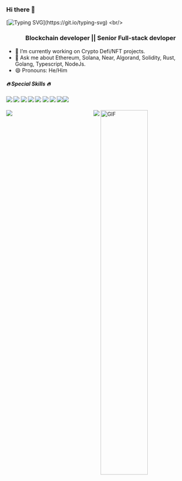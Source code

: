 <!--
**solidity-wang/solidity-wang** is a ✨ _special_ ✨ repository because its `README.md` (this file) appears on your GitHub profile.

Here are some ideas to get you started:

- 🔭 I’m currently working on ...
- 🌱 I’m currently learning ...
- 👯 I’m looking to collaborate on ...
- 🤔 I’m looking for help with ...
- 💬 Ask me about ...
- 📫 How to reach me: ...
- 😄 Pronouns: ...
- ⚡ Fun fact: ...
-->
### Hi there 👋
[![Typing SVG](https://readme-typing-svg.herokuapp.com?size=40&center=true&vCenter=true&width=1000&height=80&lines=Welcome+here+!;I+AM+A+BlockChain+DEVELOPER.;)](https://git.io/typing-svg)
<br/>
<h3 align="center">Blockchain developer || Senior Full-stack devloper</h3>

- 🌱 I’m currently working on Crypto Defi/NFT projects.
- 💬 Ask me about Ethereum, Solana, Near, Algorand, Solidity, Rust, Golang, Typescript, NodeJs.
- 😄 Pronouns: He/Him

<div>
<h5 align="left">🔥 Special Skills 🔥</h5>

####       ![](https://img.shields.io/badge/Network-Ethereum-informational?style=flat&logo=ethereum&logoColor=white&color=3bac3a) ![](https://img.shields.io/badge/Language-Solidity-informational?style=flat&logo=solidity&logoColor=white&color=3bac3a) ![](https://img.shields.io/badge/Token-ERC721-informational?style=flat&logo=erc721&logoColor=white&color=3bac3a) ![](https://img.shields.io/badge/Token-ERC1155-informational?style=flat&logo=erc1155&logoColor=white&color=3bac3a) ![](https://img.shields.io/badge/Token-ERC20-informational?style=flat&logo=erc20&logoColor=white&color=3bac3a) ![](https://img.shields.io/badge/Blockchain-%3C%2F%3E-blueviolet) ![](https://img.shields.io/badge/Smart%20Contracts-%7C-blue) ![](https://img.shields.io/badge/Cryptocurrency-%7C-ff69b4)![](https://img.shields.io/badge/Web3.js-%7C-yellowgreen)   

<img align="right" alt="GIF" src="https://github.com/abhisheknaiidu/abhisheknaiidu/blob/master/code.gif?raw=true" width="50%" />
</div>

<div>
<img align="left" src="https://github-readme-stats.vercel.app/api?username=solidity-wang&theme=dracula&show_icons=true">
<img align="right" src="https://github-readme-stats.vercel.app/api/top-langs/?username=solidity-wang&theme=dracula">
</div>
